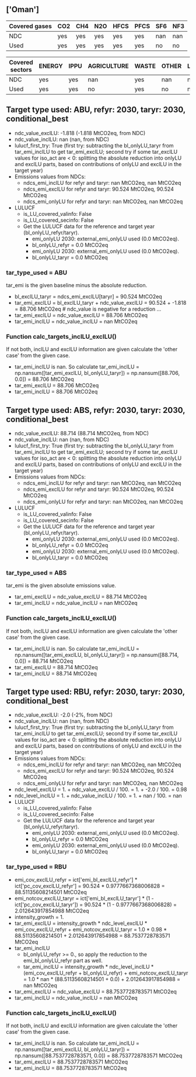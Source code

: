## ['Oman']



| Covered gases | CO2 | CH4 | N2O | HFCS | PFCS | SF6 | NF3 |
| ---- | ---- | ---- | ---- | ---- | ---- | ---- | ----  |
| NDC | yes | yes | yes | yes | yes | nan | nan |
| Used | yes | yes | yes | yes | yes | no | no |

| Covered sectors | ENERGY | IPPU | AGRICULTURE | WASTE | OTHER | LULUCF |
| ---- | ---- | ---- | ---- | ---- | ---- | ----  |
| NDC | yes | yes | nan | yes | nan | nan |
| Used | yes | yes | no | yes | no | no |



## Target type used: ABU, refyr: 2030, taryr: 2030, conditional_best
- ndc_value_exclLU: -1.818 (-1.818 MtCO2eq, from NDC)
- ndc_value_inclLU: nan (nan, from NDC)
- lulucf_first_try: True
(first try: subtracting the bl_onlyLU_taryr from tar_emi_inclLU to get tar_emi_exclLU;
second try if some tar_exclLU values for iso_act are < 0: splitting the absolute reduction into onlyLU and exclLU parts, based on contributions of onlyLU and exclLU in the target year)
- Emissions values from NDCs:
  - ndcs_emi_inclLU for refyr and taryr: nan MtCO2eq, nan MtCO2eq
  - ndcs_emi_exclLU for refyr and taryr: 90.524 MtCO2eq, 90.524 MtCO2eq
  - ndcs_emi_onlyLU for refyr and taryr: nan MtCO2eq, nan MtCO2eq
- LULUCF
  - is_LU_covered_valinfo: False
  - is_LU_covered_secinfo: False
  - Get the LULUCF data for the reference and target year (bl_onlyLU_refyr/taryr).
    - emi_onlyLU 2030: external_emi_onlyLU used (0.0 MtCO2eq).
    - bl_onlyLU_refyr = 0.0 MtCO2eq
    - emi_onlyLU 2030: external_emi_onlyLU used (0.0 MtCO2eq).
    - bl_onlyLU_taryr = 0.0 MtCO2eq
### tar_type_used = ABU
tar_emi is the given baseline minus the absolute reduction.
- bl_exclLU_taryr = ndcs_emi_exclLU[taryr] = 90.524 MtCO2eq
- tar_emi_exclLU = bl_exclLU_taryr + ndc_value_exclLU = 90.524 + -1.818 = 88.706 MtCO2eq # ndc_value is negative for a reduction ...
- tar_emi_exclLU = ndc_value_exclLU = 88.706 MtCO2eq
- tar_emi_inclLU = ndc_value_inclLU = nan MtCO2eq
### Function calc_targets_inclLU_exclLU()
If not both, inclLU and exclLU information are given calculate the 'other case' from the given case.
- tar_emi_inclLU is nan. So calculate tar_emi_inclLU = np.nansum([tar_emi_exclLU, bl_onlyLU_taryr]) = np.nansum([88.706, 0.0]) = 88.706 MtCO2eq
- tar_emi_exclLU = 88.706 MtCO2eq
- tar_emi_inclLU = 88.706 MtCO2eq



## Target type used: ABS, refyr: 2030, taryr: 2030, conditional_best
- ndc_value_exclLU: 88.714 (88.714 MtCO2eq, from NDC)
- ndc_value_inclLU: nan (nan, from NDC)
- lulucf_first_try: True
(first try: subtracting the bl_onlyLU_taryr from tar_emi_inclLU to get tar_emi_exclLU;
second try if some tar_exclLU values for iso_act are < 0: splitting the absolute reduction into onlyLU and exclLU parts, based on contributions of onlyLU and exclLU in the target year)
- Emissions values from NDCs:
  - ndcs_emi_inclLU for refyr and taryr: nan MtCO2eq, nan MtCO2eq
  - ndcs_emi_exclLU for refyr and taryr: 90.524 MtCO2eq, 90.524 MtCO2eq
  - ndcs_emi_onlyLU for refyr and taryr: nan MtCO2eq, nan MtCO2eq
- LULUCF
  - is_LU_covered_valinfo: False
  - is_LU_covered_secinfo: False
  - Get the LULUCF data for the reference and target year (bl_onlyLU_refyr/taryr).
    - emi_onlyLU 2030: external_emi_onlyLU used (0.0 MtCO2eq).
    - bl_onlyLU_refyr = 0.0 MtCO2eq
    - emi_onlyLU 2030: external_emi_onlyLU used (0.0 MtCO2eq).
    - bl_onlyLU_taryr = 0.0 MtCO2eq
### tar_type_used = ABS
tar_emi is the given absolute emissions value.
- tar_emi_exclLU = ndc_value_exclLU = 88.714 MtCO2eq
- tar_emi_inclLU = ndc_value_inclLU = nan MtCO2eq
### Function calc_targets_inclLU_exclLU()
If not both, inclLU and exclLU information are given calculate the 'other case' from the given case.
- tar_emi_inclLU is nan. So calculate tar_emi_inclLU = np.nansum([tar_emi_exclLU, bl_onlyLU_taryr]) = np.nansum([88.714, 0.0]) = 88.714 MtCO2eq
- tar_emi_exclLU = 88.714 MtCO2eq
- tar_emi_inclLU = 88.714 MtCO2eq



## Target type used: RBU, refyr: 2030, taryr: 2030, conditional_best
- ndc_value_exclLU: -2.0 (-2%, from NDC)
- ndc_value_inclLU: nan (nan, from NDC)
- lulucf_first_try: True
(first try: subtracting the bl_onlyLU_taryr from tar_emi_inclLU to get tar_emi_exclLU;
second try if some tar_exclLU values for iso_act are < 0: splitting the absolute reduction into onlyLU and exclLU parts, based on contributions of onlyLU and exclLU in the target year)
- Emissions values from NDCs:
  - ndcs_emi_inclLU for refyr and taryr: nan MtCO2eq, nan MtCO2eq
  - ndcs_emi_exclLU for refyr and taryr: 90.524 MtCO2eq, 90.524 MtCO2eq
  - ndcs_emi_onlyLU for refyr and taryr: nan MtCO2eq, nan MtCO2eq
- ndc_level_exclLU = 1. + ndc_value_exclLU / 100. = 1. + -2.0 / 100. = 0.98
- ndc_level_inclLU = 1. + ndc_value_inclLU / 100. = 1. + nan / 100. = nan
- LULUCF
  - is_LU_covered_valinfo: False
  - is_LU_covered_secinfo: False
  - Get the LULUCF data for the reference and target year (bl_onlyLU_refyr/taryr).
    - emi_onlyLU 2030: external_emi_onlyLU used (0.0 MtCO2eq).
    - bl_onlyLU_refyr = 0.0 MtCO2eq
    - emi_onlyLU 2030: external_emi_onlyLU used (0.0 MtCO2eq).
    - bl_onlyLU_taryr = 0.0 MtCO2eq
### tar_type_used = RBU
- emi_cov_exclLU_refyr = ict['emi_bl_exclLU_refyr'] * ict['pc_cov_exclLU_refyr'] = 90.524 * 0.9777667368006828 = 88.51135608214501 MtCO2eq
- emi_notcov_exclLU_taryr = ict['emi_bl_exclLU_taryr'] * (1 - ict['pc_cov_exclLU_taryr']) = 90.524 * (1 - 0.9777667368006828) = 2.012643917854988 MtCO2eq
- intensity_growth = 1.
- tar_emi_exclLU = intensity_growth * ndc_level_exclLU * emi_cov_exclLU_refyr + emi_notcov_exclLU_taryr = 1.0 * 0.98 * 88.51135608214501 + 2.012643917854988 = 88.7537728783571 MtCO2eq
- tar_emi_inclLU
  - bl_onlyLU_refyr >= 0., so apply the reduction to the emi_bl_onlyLU_refyr part as well.
  - tar_emi_inclLU = intensity_growth * ndc_level_inclLU * (emi_cov_exclLU_refyr + bl_onlyLU_refyr) + emi_notcov_exclLU_taryr = 1.0 * nan * (88.51135608214501 + 0.0) + 2.012643917854988 = nan MtCO2eq
- tar_emi_exclLU = ndc_value_exclLU = 88.7537728783571 MtCO2eq
- tar_emi_inclLU = ndc_value_inclLU = nan MtCO2eq
### Function calc_targets_inclLU_exclLU()
If not both, inclLU and exclLU information are given calculate the 'other case' from the given case.
- tar_emi_inclLU is nan. So calculate tar_emi_inclLU = np.nansum([tar_emi_exclLU, bl_onlyLU_taryr]) = np.nansum([88.7537728783571, 0.0]) = 88.7537728783571 MtCO2eq
- tar_emi_exclLU = 88.7537728783571 MtCO2eq
- tar_emi_inclLU = 88.7537728783571 MtCO2eq